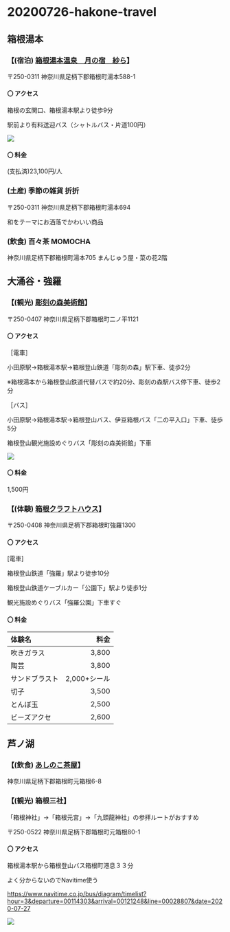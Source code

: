 # 20200726-hakone-travel

## 箱根湯本

### 【(宿泊) [箱根湯本温泉　月の宿　紗ら](https://www.hotespa.net/hotels/sara/)】

〒250-0311 神奈川県足柄下郡箱根町湯本588-1

#### 〇 アクセス

箱根の玄関口、箱根湯本駅より徒歩9分

駅前より有料送迎バス（シャトルバス・片道100円）

![](https://kresort-hotels.com/hotels/sara/rktn/access/images/map.png)

#### 〇 料金

(支払済)23,100円/人

### (土産) 季節の雑貨 折折

〒250-0311 神奈川県足柄下郡箱根町湯本694

和をテーマにお洒落でかわいい商品

### (飲食) 百々茶 MOMOCHA

神奈川県足柄下郡箱根町湯本705 まんじゅう屋・菜の花2階









## 大涌谷・強羅

### 【(観光) [彫刻の森美術館](https://www.hakone-oam.or.jp/)】

〒250-0407 神奈川県足柄下郡箱根町二ノ平1121

#### 〇 アクセス

［電車］

小田原駅→箱根湯本駅→箱根登山鉄道「彫刻の森」駅下車、徒歩2分

※箱根湯本から箱根登山鉄道代替バスで約20分、彫刻の森駅バス停下車、徒歩2分

［バス］

小田原駅→箱根湯本駅→箱根登山バス、伊豆箱根バス「二の平入口」下車、徒歩5分

箱根登山観光施設めぐりバス「彫刻の森美術館」下車

![](https://www.hakone-oam.or.jp/mrmm/mediaorg/pageabout_3_0.gif)

#### 〇 料金

1,500円

### 【(体験) [箱根クラフトハウス](http://www.crafthouse.org/)】

〒250-0408 神奈川県足柄下郡箱根町強羅1300

#### 〇 アクセス

[電車]

箱根登山鉄道「強羅」駅より徒歩10分

箱根登山鉄道ケーブルカー「公園下」駅より徒歩1分

観光施設めぐりバス「強羅公園」下車すぐ

#### 〇 料金

|体験名|料金|
|:---|---:|
|吹きガラス|3,800|
|陶芸|3,800|
|サンドブラスト|2,000+シール|
|切子|3,500|
|とんぼ玉|2,500|
|ビーズアクセ|2,600|



## 芦ノ湖

### 【(飲食) [あしのこ茶屋](https://www.hakone-kankosen.co.jp/restaurant/ashinokochaya/)】

神奈川県足柄下郡箱根町元箱根6-8

### 【(観光) 箱根三社】

「箱根神社」→「箱根元宮」→「九頭龍神社」の参拝ルートがおすすめ

〒250-0522 神奈川県足柄下郡箱根町元箱根80-1

#### 〇 アクセス

箱根湯本駅から箱根登山バス箱根町港息３３分

よく分からないのでNavitime使う

https://www.navitime.co.jp/bus/diagram/timelist?hour=3&departure=00114303&arrival=00121248&line=00028807&date=2020-07-27

![](http://hakonejinja.or.jp/02-contents/02-main/06-koutuu-annnai/03-contents/01-koutuu-annai-contents/images/koutuu-taitoru03-densya.gif)
